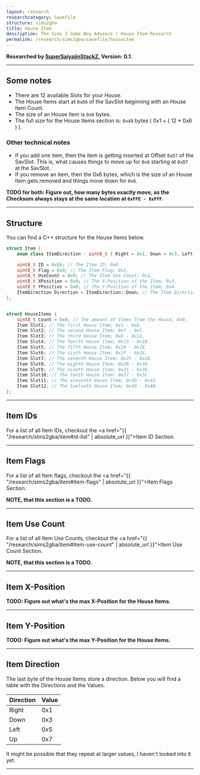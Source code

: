 ```yaml
---
layout: research
researchcategory: Savefile
structure: sims2gba
title: House Item
description: The Sims 2 Game Boy Advance | House Item Research
permalink: /research/sims2gba/savefile/houseitem
---
```


**Researched by [SuperSaiyajinStackZ](https://github.com/SuperSaiyajinStackZ), Version: 0.1.**
<hr>


## Some notes
- There are 12 available Slots for your House.
- The House Items start at `0xD6` of the SavSlot beginning with an House Item Count.
- The size of an House Item is `0x6` bytes.
- The full size for the House Items section is: `0x49` bytes ( 0x1 + ( 12 * 0x6 ) ).

### Other technical notes
- If you add one item, then the item is getting inserted at Offset `0xD7` of the SavSlot. This is, what causes things to move up for `0x6` starting at `0xD7` at the SavSlot.
- If you remove an item, then the 0x6 bytes, which is the size of an House Item gets removed and things move down for `0x6`.

**TODO for both: Figure out, how many bytes exactly move, as the Checksum always stays at the same location at `0xFFE - 0xFFF`.**
<hr>


## Structure
You can find a C++ structure for the House Items below.

```cpp
struct Item {
	enum class ItemDirection : uint8_t { Right = 0x1, Down = 0x3, Left = 0x5, Up = 0x7 }; // Item Directions.

	uint8_t ID = 0xE6; // The Item ID; 0x0.
	uint8_t Flag = 0x0; // The Item Flag; 0x1.
	uint8_t UseCount = 0x0; // The Item Use Count; 0x2.
	uint8_t XPosition = 0x0; // The X-Position of the Item; 0x3.
	uint8_t YPosition = 0x0; // The Y-Position of the Item; 0x4.
	ItemDirection Direction = ItemDirection::Down; // The Item Direction; 0x5.
};


struct HouseItems {
	uint8_t Count = 0x0; // The amount of Items from the House; 0x0.
	Item Slot1; // The first House Item; 0x1 - 0x6.
	Item Slot2; // The second House Item; 0x7 - 0xC.
	Item Slot3; // The third House Item; 0xD - 0x12.
	Item Slot4; // The fourth House Item; 0x13 - 0x18.
	Item Slot5; // The fifth House Item; 0x19 - 0x1E.
	Item Slot6; // The sixth House Item; 0x1F - 0x24.
	Item Slot7; // The seventh House Item; 0x25 - 0x2A.
	Item Slot8; // The eighth House Item; 0x2B - 0x30.
	Item Slot9; // The nineth House Item; 0x31 - 0x36.
	Item Slot10; // The tenth House Item; 0x37 - 0x3C.
	Item Slot11; // The eleventh House Item; 0x3D - 0x42.
	Item Slot12; // The twelveth House Item; 0x43 - 0x48.
};
```
<hr>


## Item IDs
For a list of all Item IDs, checkout the <a href="{{ "/research/sims2gba/item#id-list" | absolute_url }}">Item ID Section</a>.
<hr>


## Item Flags
For a list of all Item flags, checkout the <a href="{{ "/research/sims2gba/item#item-flags" | absolute_url }}">Item Flags Section</a>.

**NOTE, that this section is a TODO.**
<hr>


## Item Use Count
For a list of all Item Use Counts, checkout the <a href="{{ "/research/sims2gba/item#item-use-count" | absolute_url }}">Item Use Count Section</a>.

**NOTE, that this section is a TODO.**
<hr>


## Item X-Position
**TODO: Figure out what's the max X-Position for the House Items.**
<hr>


## Item Y-Position
**TODO: Figure out what's the max Y-Position for the House Items.**
<hr>


## Item Direction
The last byte of the House Items store a direction. Below you will find a table with the Directions and the Values.

| Direction | Value |
| --------- | ----- |
| Right     | 0x1   |
| Down      | 0x3   |
| Left      | 0x5   |
| Up        | 0x7   |

It might be possible that they repeat at larger values, I haven't looked into it yet.
<hr>